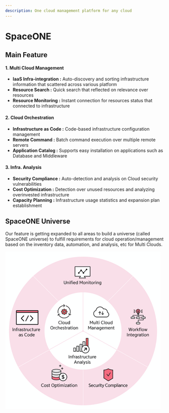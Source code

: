 ```yaml
---
description: One cloud management platform for any cloud
---
```


# SpaceONE

## Main Feature

#### 1. Multi Cloud Management 

* **IaaS Infra-integration :** Auto-discovery and sorting infrastructure information that scattered across various platform
* **Resource Search :** Quick search that reflected on relevance over resources
* **Resource Monitoring :** Instant connection for resources status that connected to infrastructure

#### 2. Cloud Orchestration

* **Infrastructure as Code :** Code-based infrastructure configuration management
* **Remote Command :** Batch command execution over multiple remote servers 
* **Application Catalog :** Supports easy installation on applications such as Database and Middleware

#### **3. Infra. Analysis**

* **Security Compliance :** Auto-detection and analysis on Cloud security vulnerabilities
* **Cost Optimization :** Detection over unused resources and analyzing overinvested infrastructure
* **Capacity Planning :** Infrastructure usage statistics and expansion plan establishment

## SpaceONE Universe

Our feature is getting expanded to all areas to build a universe \(called SpaceONE universe\) to fulfill requirements for cloud operation/management based on the inventory data, automation, and analysis, etc for Multi Clouds. 

![](../.gitbook/assets/2020-07-31-11.19.50.png)





